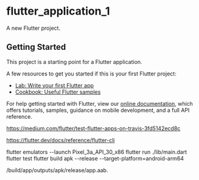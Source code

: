 # flutter_application_1

A new Flutter project.

## Getting Started

This project is a starting point for a Flutter application.

A few resources to get you started if this is your first Flutter project:

- [Lab: Write your first Flutter app](https://flutter.dev/docs/get-started/codelab)
- [Cookbook: Useful Flutter samples](https://flutter.dev/docs/cookbook)

For help getting started with Flutter, view our
[online documentation](https://flutter.dev/docs), which offers tutorials,
samples, guidance on mobile development, and a full API reference.

https://medium.com/flutter/test-flutter-apps-on-travis-3fd5142ecd8c

https://flutter.dev/docs/reference/flutter-cli

flutter emulators --launch Pixel_3a_API_30_x86
flutter run ./lib/main.dart
flutter test
flutter build apk --release --target-platform=android-arm64

<your app dir>/build/app/outputs/apk/release/app.aab.
